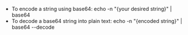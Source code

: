 * To encode a string using base64: echo -n "{your desired string}" | base64
* To decode a base64 string into plain text: echo -n "{encoded string}" | base64 --decode
